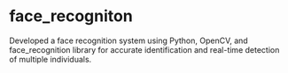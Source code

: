 # face_recogniton
Developed a face recognition system using Python, OpenCV, and face_recognition library for accurate identification and real-time detection of multiple individuals.
